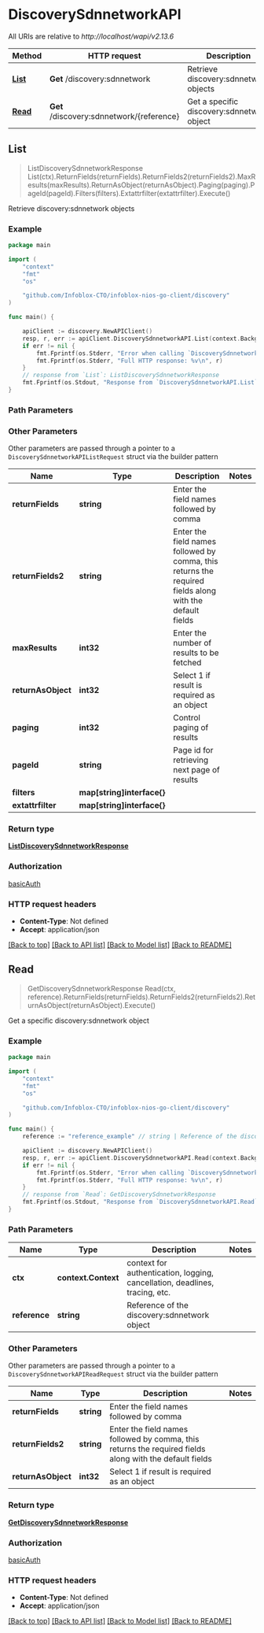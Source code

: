 # DiscoverySdnnetworkAPI

All URIs are relative to *http://localhost/wapi/v2.13.6*

Method | HTTP request | Description
------------- | ------------- | -------------
[**List**](DiscoverySdnnetworkAPI.md#List) | **Get** /discovery:sdnnetwork | Retrieve discovery:sdnnetwork objects
[**Read**](DiscoverySdnnetworkAPI.md#Read) | **Get** /discovery:sdnnetwork/{reference} | Get a specific discovery:sdnnetwork object



## List

> ListDiscoverySdnnetworkResponse List(ctx).ReturnFields(returnFields).ReturnFields2(returnFields2).MaxResults(maxResults).ReturnAsObject(returnAsObject).Paging(paging).PageId(pageId).Filters(filters).Extattrfilter(extattrfilter).Execute()

Retrieve discovery:sdnnetwork objects



### Example

```go
package main

import (
	"context"
	"fmt"
	"os"

	"github.com/Infoblox-CTO/infoblox-nios-go-client/discovery"
)

func main() {

	apiClient := discovery.NewAPIClient()
	resp, r, err := apiClient.DiscoverySdnnetworkAPI.List(context.Background()).Execute()
	if err != nil {
		fmt.Fprintf(os.Stderr, "Error when calling `DiscoverySdnnetworkAPI.List``: %v\n", err)
		fmt.Fprintf(os.Stderr, "Full HTTP response: %v\n", r)
	}
	// response from `List`: ListDiscoverySdnnetworkResponse
	fmt.Fprintf(os.Stdout, "Response from `DiscoverySdnnetworkAPI.List`: %v\n", resp)
}
```

### Path Parameters



### Other Parameters

Other parameters are passed through a pointer to a `DiscoverySdnnetworkAPIListRequest` struct via the builder pattern


Name | Type | Description  | Notes
------------- | ------------- | ------------- | -------------
**returnFields** | **string** | Enter the field names followed by comma | 
**returnFields2** | **string** | Enter the field names followed by comma, this returns the required fields along with the default fields | 
**maxResults** | **int32** | Enter the number of results to be fetched | 
**returnAsObject** | **int32** | Select 1 if result is required as an object | 
**paging** | **int32** | Control paging of results | 
**pageId** | **string** | Page id for retrieving next page of results | 
**filters** | **map[string]interface{}** |  | 
**extattrfilter** | **map[string]interface{}** |  | 

### Return type

[**ListDiscoverySdnnetworkResponse**](ListDiscoverySdnnetworkResponse.md)

### Authorization

[basicAuth](../README.md#basicAuth)

### HTTP request headers

- **Content-Type**: Not defined
- **Accept**: application/json

[[Back to top]](#) [[Back to API list]](../README.md#documentation-for-api-endpoints)
[[Back to Model list]](../README.md#documentation-for-models)
[[Back to README]](../README.md)


## Read

> GetDiscoverySdnnetworkResponse Read(ctx, reference).ReturnFields(returnFields).ReturnFields2(returnFields2).ReturnAsObject(returnAsObject).Execute()

Get a specific discovery:sdnnetwork object



### Example

```go
package main

import (
	"context"
	"fmt"
	"os"

	"github.com/Infoblox-CTO/infoblox-nios-go-client/discovery"
)

func main() {
	reference := "reference_example" // string | Reference of the discovery:sdnnetwork object

	apiClient := discovery.NewAPIClient()
	resp, r, err := apiClient.DiscoverySdnnetworkAPI.Read(context.Background(), reference).Execute()
	if err != nil {
		fmt.Fprintf(os.Stderr, "Error when calling `DiscoverySdnnetworkAPI.Read``: %v\n", err)
		fmt.Fprintf(os.Stderr, "Full HTTP response: %v\n", r)
	}
	// response from `Read`: GetDiscoverySdnnetworkResponse
	fmt.Fprintf(os.Stdout, "Response from `DiscoverySdnnetworkAPI.Read`: %v\n", resp)
}
```

### Path Parameters


Name | Type | Description  | Notes
------------- | ------------- | ------------- | -------------
**ctx** | **context.Context** | context for authentication, logging, cancellation, deadlines, tracing, etc.
**reference** | **string** | Reference of the discovery:sdnnetwork object | 

### Other Parameters

Other parameters are passed through a pointer to a `DiscoverySdnnetworkAPIReadRequest` struct via the builder pattern


Name | Type | Description  | Notes
------------- | ------------- | ------------- | -------------
**returnFields** | **string** | Enter the field names followed by comma | 
**returnFields2** | **string** | Enter the field names followed by comma, this returns the required fields along with the default fields | 
**returnAsObject** | **int32** | Select 1 if result is required as an object | 

### Return type

[**GetDiscoverySdnnetworkResponse**](GetDiscoverySdnnetworkResponse.md)

### Authorization

[basicAuth](../README.md#basicAuth)

### HTTP request headers

- **Content-Type**: Not defined
- **Accept**: application/json

[[Back to top]](#) [[Back to API list]](../README.md#documentation-for-api-endpoints)
[[Back to Model list]](../README.md#documentation-for-models)
[[Back to README]](../README.md)

